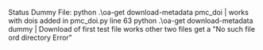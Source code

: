 Status Dummy File:
python .\oa-get download-metadata pmc_doi | works with dois added in pmc_doi.py line 63
python .\oa-get download-metadata dummy   | Download of first test file works other two files get a "No such file ord directory Error"